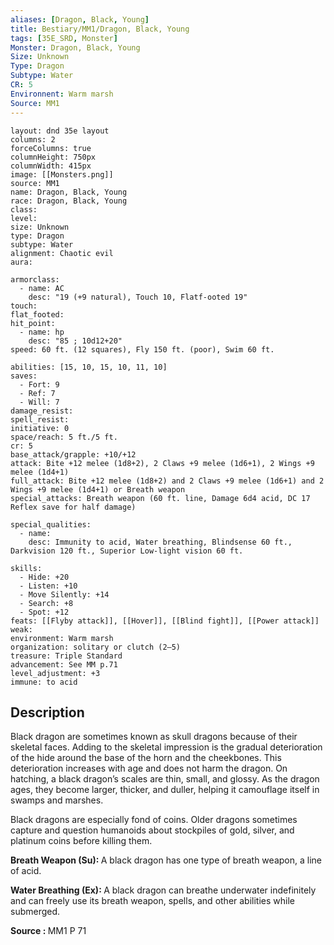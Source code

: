 ```yaml
---
aliases: [Dragon, Black, Young]
title: Bestiary/MM1/Dragon, Black, Young
tags: [35E_SRD, Monster]
Monster: Dragon, Black, Young
Size: Unknown
Type: Dragon
Subtype: Water
CR: 5
Environnent: Warm marsh
Source: MM1
---
```


```statblock
layout: dnd 35e layout
columns: 2
forceColumns: true
columnHeight: 750px
columnWidth: 415px
image: [[Monsters.png]]
source: MM1
name: Dragon, Black, Young
race: Dragon, Black, Young
class: 
level: 
size: Unknown
type: Dragon
subtype: Water
alignment: Chaotic evil
aura: 

armorclass:
  - name: AC
    desc: "19 (+9 natural), Touch 10, Flatf-ooted 19"
touch: 
flat_footed: 
hit_point:
  - name: hp
    desc: "85 ; 10d12+20"
speed: 60 ft. (12 squares), Fly 150 ft. (poor), Swim 60 ft.

abilities: [15, 10, 15, 10, 11, 10]
saves:
  - Fort: 9
  - Ref: 7
  - Will: 7
damage_resist: 
spell_resist: 
initiative: 0
space/reach: 5 ft./5 ft.
cr: 5
base_attack/grapple: +10/+12
attack: Bite +12 melee (1d8+2), 2 Claws +9 melee (1d6+1), 2 Wings +9 melee (1d4+1)
full_attack: Bite +12 melee (1d8+2) and 2 Claws +9 melee (1d6+1) and 2 Wings +9 melee (1d4+1) or Breath weapon
special_attacks: Breath weapon (60 ft. line, Damage 6d4 acid, DC 17 Reflex save for half damage)

special_qualities:
  - name: 
    desc: Immunity to acid, Water breathing, Blindsense 60 ft., Darkvision 120 ft., Superior Low-light vision 60 ft.

skills:
  - Hide: +20
  - Listen: +10
  - Move Silently: +14
  - Search: +8
  - Spot: +12
feats: [[Flyby attack]], [[Hover]], [[Blind fight]], [[Power attack]]
weak: 
environment: Warm marsh
organization: solitary or clutch (2–5)
treasure: Triple Standard
advancement: See MM p.71
level_adjustment: +3
immune: to acid
```

## Description

<p>Black dragon are sometimes known as skull dragons because of their skeletal faces. Adding to the skeletal impression is the gradual deterioration of the hide around the base of the horn and the cheekbones. This deterioration increases with age and does not harm the dragon. On hatching, a black dragon’s scales are thin, small, and glossy. As the dragon ages, they become larger, thicker, and duller, helping it camouflage itself in swamps and marshes.</p>
<p>Black dragons are especially fond of coins. Older dragons sometimes capture and question humanoids about stockpiles of gold, silver, and platinum coins before killing them.</p>
<p></p>
<p>
						<b>Breath Weapon (Su): </b>A black dragon has one type of breath weapon, a line of acid.</p>
<p>
						<b>Water Breathing (Ex): </b>A black dragon can breathe underwater indefinitely and can freely use its breath weapon, spells, and other abilities while submerged.</p>
<p></p>
<p>
						<b>Source : </b>MM1 P 71</p>